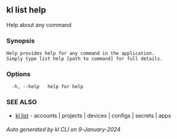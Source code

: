 ## kl list help

Help about any command

### Synopsis

```
Help provides help for any command in the application.
Simply type list help [path to command] for full details.
```

### Options

```
  -h, --help   help for help
```

### SEE ALSO

* [kl list](kl_list.md)  - accounts | projects | devices | configs | secrets | apps

###### Auto generated by kl CLI on 9-January-2024
